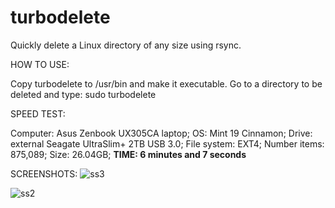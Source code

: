 # turbodelete
Quickly delete a Linux directory of any size using rsync.

HOW TO USE:

Copy turbodelete to /usr/bin and make it executable.
Go to a directory to be deleted and type: sudo turbodelete

SPEED TEST:

Computer: Asus Zenbook UX305CA laptop;
OS: Mint 19 Cinnamon;
Drive: external Seagate UltraSlim+ 2TB USB 3.0;
File system: EXT4;
Number items: 875,089;
Size: 26.04GB;
<b>TIME: 6 minutes and 7 seconds</b>

SCREENSHOTS:
![ss3](https://user-images.githubusercontent.com/26446962/46166183-cd74f800-c24f-11e8-9290-99a81b588664.png)

![ss2](https://user-images.githubusercontent.com/26446962/46165898-06609d00-c24f-11e8-8bca-f576c9aceff2.png)


